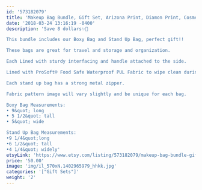 ```yaml
---
id: '573182079'
title: 'Makeup Bag Bundle, Gift Set, Arizona Print, Diamon Print, Cosmetic Bag'
date: '2018-03-24 13:16:19 -0400'
description: 'Save 8 dollars✨🎉

This bundle includes our Boxy Bag and Stand Up Bag, perfect gift!!

These bags are great for travel and storage and organization.

Each Lined with sturdy interfacing and handle attached to the side.

Lined with ProSoft® Food Safe Waterproof PUL Fabric to wipe clean during use. 

Each stand up bag has a strong metal zipper. 

Fabric pattern image will vary slightly and be unique for each bag.

Boxy Bag Measurements:
• 9&quot; long
• 5 1/2&quot; tall
• 5&quot; wide

Stand Up Bag Measurements:
•9 1/4&quot;long
•6 1/2&quot; tall
•4 1/4&quot; widely'
etsyLink: 'https://www.etsy.com/listing/573182079/makeup-bag-bundle-gift-set-arizona-print?utm_source=synctostaticsite&utm_medium=api&utm_campaign=api'
price: '50.00'
image: 'img/il_570xN.1402965979_hhkk.jpg'
categories: '["Gift Sets"]'
weight: '2'
---
```


